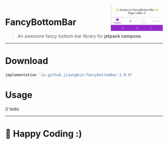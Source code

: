 <img src="FancyBottomBar.gif" width="33%" align="right"/>

# FancyBottomBar
> An awesome fancy bottom-bar library for **jetpack compose**.

-----

# Download
```groovy
implementation 'io.github.jisungbin:fancybottombar:1.0.0"
```

# Usage
// todo

---

# 🤗 Happy Coding :)
